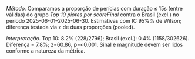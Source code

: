 *Método.* Comparamos a proporção de perícias com duração ≤ 15s (entre válidas) do grupo *Top 10 piores por scoreFinal* contra o Brasil (excl.) no período 2025-06-01–2025-06-30. Estimativas com IC 95%% de Wilson; diferença testada via z de duas proporções (pooled).

*Interpretação.* Top 10: 8.2% (228/2796); Brasil (excl.): 0.4% (1158/302626). Diferença = 7.8%; z=60.86, p=<0.001. Sinal e magnitude devem ser lidos conforme a natureza da métrica.

